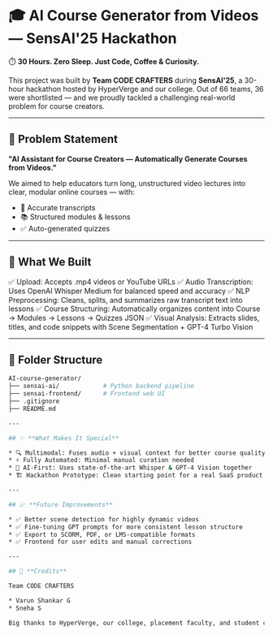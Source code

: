 # 🎓 AI Course Generator from Videos — SensAI'25 Hackathon

⏱️ **30 Hours. Zero Sleep. Just Code, Coffee & Curiosity.**

This project was built by **Team CODE CRAFTERS** during **SensAI'25**, a 30-hour hackathon hosted by HyperVerge and our college. Out of 66 teams, 36 were shortlisted — and we proudly tackled a challenging real-world problem for course creators.

---

## 🧩 **Problem Statement**

**"AI Assistant for Course Creators — Automatically Generate Courses from Videos."**

We aimed to help educators turn long, unstructured video lectures into clear, modular online courses — with:

* 📜 Accurate transcripts
* 📚 Structured modules & lessons
* ✅ Auto-generated quizzes

---

## 🚀 **What We Built**

✅ Upload: Accepts .mp4 videos or YouTube URLs
✅ Audio Transcription: Uses OpenAI Whisper Medium for balanced speed and accuracy
✅ NLP Preprocessing: Cleans, splits, and summarizes raw transcript text into lessons
✅ Course Structuring: Automatically organizes content into Course → Modules → Lessons → Quizzes JSON
✅ Visual Analysis: Extracts slides, titles, and code snippets with Scene Segmentation + GPT-4 Turbo Vision

---

## 📁 **Folder Structure**
```bash
AI-course-generator/
├── sensai-ai/            # Python backend pipeline
├── sensai-frontend/      # Frontend web UI
├── .gitignore
├── README.md

---

## ✨ **What Makes It Special**

* 🔍 Multimodal: Fuses audio + visual context for better course quality
* ⚡ Fully Automated: Minimal manual curation needed
* 🧠 AI-First: Uses state-of-the-art Whisper & GPT-4 Vision together
* 🏗️ Hackathon Prototype: Clean starting point for a real SaaS product for educators

---

## 📈 **Future Improvements**

* ✅ Better scene detection for highly dynamic videos
* ✅ Fine-tuning GPT prompts for more consistent lesson structure
* ✅ Export to SCORM, PDF, or LMS-compatible formats
* ✅ Frontend for user edits and manual corrections

---

## 🙌 **Credits**

Team CODE CRAFTERS

* Varun Shankar G
* Sneha S

Big thanks to HyperVerge, our college, placement faculty, and student coordinators for the opportunity!
